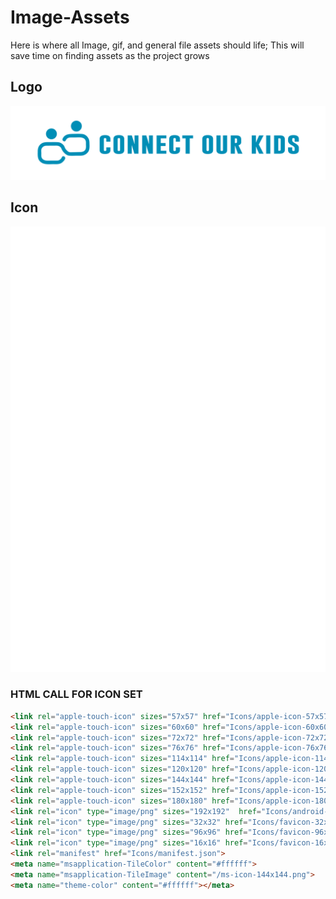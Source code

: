 # Image-Assets
Here is where all Image, gif, and general file assets should life; This will save time on finding assets as the project grows

## Logo
![Connect Our Kids Logo](/logo.png?raw=true "Title")

## Icon

![Connect Our Kids Icon](/icon.svg?sanitize=true "Title")

### HTML CALL FOR ICON SET
```html
<link rel="apple-touch-icon" sizes="57x57" href="Icons/apple-icon-57x57.png">
<link rel="apple-touch-icon" sizes="60x60" href="Icons/apple-icon-60x60.png">
<link rel="apple-touch-icon" sizes="72x72" href="Icons/apple-icon-72x72.png">
<link rel="apple-touch-icon" sizes="76x76" href="Icons/apple-icon-76x76.png">
<link rel="apple-touch-icon" sizes="114x114" href="Icons/apple-icon-114x114.png">
<link rel="apple-touch-icon" sizes="120x120" href="Icons/apple-icon-120x120.png">
<link rel="apple-touch-icon" sizes="144x144" href="Icons/apple-icon-144x144.png">
<link rel="apple-touch-icon" sizes="152x152" href="Icons/apple-icon-152x152.png">
<link rel="apple-touch-icon" sizes="180x180" href="Icons/apple-icon-180x180.png">
<link rel="icon" type="image/png" sizes="192x192"  href="Icons/android-icon-192x192.png">
<link rel="icon" type="image/png" sizes="32x32" href="Icons/favicon-32x32.png">
<link rel="icon" type="image/png" sizes="96x96" href="Icons/favicon-96x96.png">
<link rel="icon" type="image/png" sizes="16x16" href="Icons/favicon-16x16.png">
<link rel="manifest" href="Icons/manifest.json">
<meta name="msapplication-TileColor" content="#ffffff">
<meta name="msapplication-TileImage" content="/ms-icon-144x144.png">
<meta name="theme-color" content="#ffffff"></meta>
```






